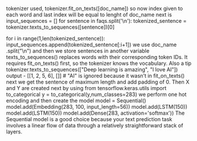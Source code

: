tokenizer used, tokenizer.fit_on_texts([doc_name]) so now index given to each word and last index will be equal to lenght of doc_name 
next is 
input_sequences = []
for sentence in faqs.split('\n'):
  tokenized_sentence = tokenizer.texts_to_sequences([sentence])[0]

  for i in range(1,len(tokenized_sentence)):
    input_sequences.append(tokenized_sentence[:i+1])
we use doc_name .split("\n") and then we store sentences in another variable 
texts_to_sequences() replaces words with their corresponding token IDs.
It requires fit_on_texts() first, so the tokenizer knows the vocabulary. 
Also a tip tokenizer.texts_to_sequences(["Deep learning is amazing", "I love AI"])
output - [[1, 2, 5, 6], []]  # "AI" is ignored because it wasn’t in fit_on_texts()
next we get the sentence of maximum length and add padding of 0. 
Then X and Y are created 
next by using from tensorflow.keras.utils import to_categorical
y = to_categorical(y,num_classes=283) 
we perform one hot encoding 
and then create the model 
model = Sequential()
model.add(Embedding(283, 100, input_length=56))
model.add(LSTM(150))
model.add(LSTM(150))
model.add(Dense(283, activation='softmax')) 
The Sequential model is a good choice because your text prediction task involves a linear flow of data through a relatively straightforward stack of layers.
